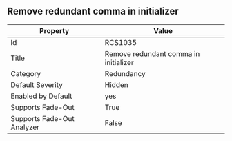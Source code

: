 ## Remove redundant comma in initializer

Property | Value
--- | --- 
Id | RCS1035
Title | Remove redundant comma in initializer
Category | Redundancy
Default Severity | Hidden
Enabled by Default | yes
Supports Fade-Out | True
Supports Fade-Out Analyzer | False

